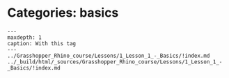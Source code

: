 # Categories: basics

```{toctree}
---
maxdepth: 1
caption: With this tag
---
../Grasshopper_Rhino_course/Lessons/1_Lesson_1_-_Basics/!index.md
../_build/html/_sources/Grasshopper_Rhino_course/Lessons/1_Lesson_1_-_Basics/!index.md
```
